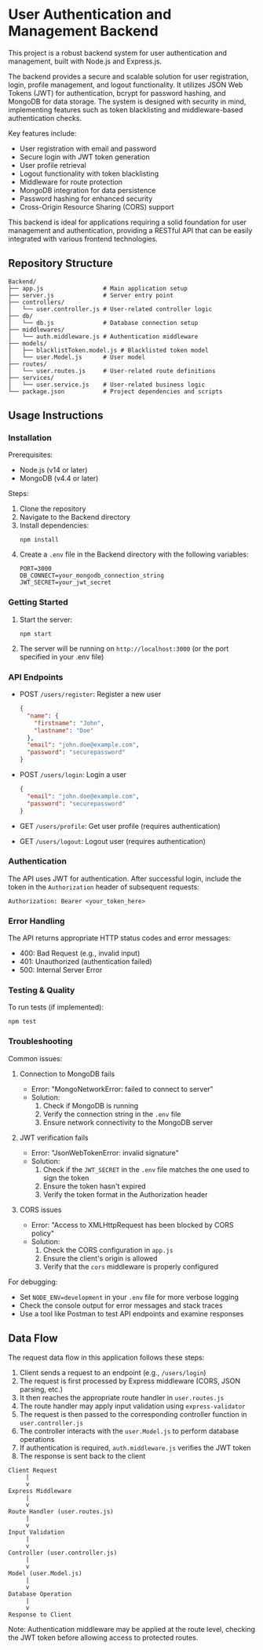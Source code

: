 # User Authentication and Management Backend

This project is a robust backend system for user authentication and management, built with Node.js and Express.js.

The backend provides a secure and scalable solution for user registration, login, profile management, and logout functionality. It utilizes JSON Web Tokens (JWT) for authentication, bcrypt for password hashing, and MongoDB for data storage. The system is designed with security in mind, implementing features such as token blacklisting and middleware-based authentication checks.

Key features include:
- User registration with email and password
- Secure login with JWT token generation
- User profile retrieval
- Logout functionality with token blacklisting
- Middleware for route protection
- MongoDB integration for data persistence
- Password hashing for enhanced security
- Cross-Origin Resource Sharing (CORS) support

This backend is ideal for applications requiring a solid foundation for user management and authentication, providing a RESTful API that can be easily integrated with various frontend technologies.

## Repository Structure

```
Backend/
├── app.js                 # Main application setup
├── server.js              # Server entry point
├── controllers/
│   └── user.controller.js # User-related controller logic
├── db/
│   └── db.js              # Database connection setup
├── middlewares/
│   └── auth.middleware.js # Authentication middleware
├── models/
│   ├── blacklistToken.model.js # Blacklisted token model
│   └── user.Model.js      # User model
├── routes/
│   └── user.routes.js     # User-related route definitions
├── services/
│   └── user.service.js    # User-related business logic
└── package.json           # Project dependencies and scripts
```

## Usage Instructions

### Installation

Prerequisites:
- Node.js (v14 or later)
- MongoDB (v4.4 or later)

Steps:
1. Clone the repository
2. Navigate to the Backend directory
3. Install dependencies:
   ```
   npm install
   ```
4. Create a `.env` file in the Backend directory with the following variables:
   ```
   PORT=3000
   DB_CONNECT=your_mongodb_connection_string
   JWT_SECRET=your_jwt_secret
   ```

### Getting Started

1. Start the server:
   ```
   npm start
   ```
2. The server will be running on `http://localhost:3000` (or the port specified in your .env file)

### API Endpoints

- POST `/users/register`: Register a new user
  ```json
  {
    "name": {
      "firstname": "John",
      "lastname": "Doe"
    },
    "email": "john.doe@example.com",
    "password": "securepassword"
  }
  ```

- POST `/users/login`: Login a user
  ```json
  {
    "email": "john.doe@example.com",
    "password": "securepassword"
  }
  ```

- GET `/users/profile`: Get user profile (requires authentication)

- GET `/users/logout`: Logout user (requires authentication)

### Authentication

The API uses JWT for authentication. After successful login, include the token in the `Authorization` header of subsequent requests:

```
Authorization: Bearer <your_token_here>
```

### Error Handling

The API returns appropriate HTTP status codes and error messages:

- 400: Bad Request (e.g., invalid input)
- 401: Unauthorized (authentication failed)
- 500: Internal Server Error

### Testing & Quality

To run tests (if implemented):
```
npm test
```

### Troubleshooting

Common issues:

1. Connection to MongoDB fails
   - Error: "MongoNetworkError: failed to connect to server"
   - Solution: 
     1. Check if MongoDB is running
     2. Verify the connection string in the `.env` file
     3. Ensure network connectivity to the MongoDB server

2. JWT verification fails
   - Error: "JsonWebTokenError: invalid signature"
   - Solution:
     1. Check if the `JWT_SECRET` in the `.env` file matches the one used to sign the token
     2. Ensure the token hasn't expired
     3. Verify the token format in the Authorization header

3. CORS issues
   - Error: "Access to XMLHttpRequest has been blocked by CORS policy"
   - Solution:
     1. Check the CORS configuration in `app.js`
     2. Ensure the client's origin is allowed
     3. Verify that the `cors` middleware is properly configured

For debugging:
- Set `NODE_ENV=development` in your `.env` file for more verbose logging
- Check the console output for error messages and stack traces
- Use a tool like Postman to test API endpoints and examine responses

## Data Flow

The request data flow in this application follows these steps:

1. Client sends a request to an endpoint (e.g., `/users/login`)
2. The request is first processed by Express middleware (CORS, JSON parsing, etc.)
3. It then reaches the appropriate route handler in `user.routes.js`
4. The route handler may apply input validation using `express-validator`
5. The request is then passed to the corresponding controller function in `user.controller.js`
6. The controller interacts with the `user.Model.js` to perform database operations
7. If authentication is required, `auth.middleware.js` verifies the JWT token
8. The response is sent back to the client

```
Client Request
     |
     v
Express Middleware
     |
     v
Route Handler (user.routes.js)
     |
     v
Input Validation
     |
     v
Controller (user.controller.js)
     |
     v
Model (user.Model.js)
     |
     v
Database Operation
     |
     v
Response to Client
```

Note: Authentication middleware may be applied at the route level, checking the JWT token before allowing access to protected routes.
